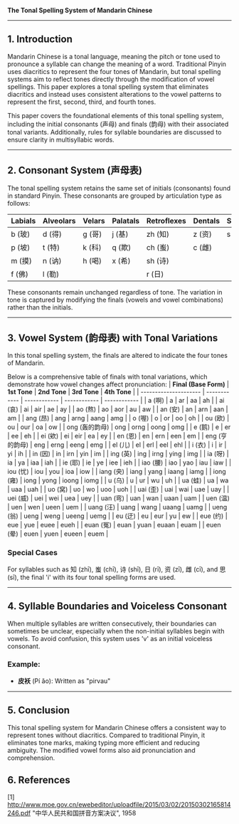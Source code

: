 **The Tonal Spelling System of Mandarin Chinese**

---

## 1. Introduction

Mandarin Chinese is a tonal language, meaning the pitch or tone used to pronounce a syllable can change the meaning of a word. Traditional Pinyin uses diacritics to represent the four tones of Mandarin, but tonal spelling systems aim to reflect tones directly through the modification of vowel spellings. This paper explores a tonal spelling system that eliminates diacritics and instead uses consistent alterations to the vowel patterns to represent the first, second, third, and fourth tones.

This paper covers the foundational elements of this tonal spelling system, including the initial consonants (声母) and finals (韵母) with their associated tonal variants. Additionally, rules for syllable boundaries are discussed to ensure clarity in multisyllabic words.

---

## 2. Consonant System (声母表)

The tonal spelling system retains the same set of initials (consonants) found in standard Pinyin. These consonants are grouped by articulation type as follows:

| **Labials** | **Alveolars** | **Velars** | **Palatals** | **Retroflexes** | **Dentals** | **Sibilants** |
| ----------- | ------------- | ---------- | ------------ | --------------- | ----------- | ------------- |
| b (玻)      | d (得)        | g (哥)     | j (基)       | zh (知)         | z (资)      | s (思)        |
| p (坡)      | t (特)        | k (科)     | q (欺)       | ch (蚩)         | c (雌)      |               |
| m (摸)      | n (讷)        | h (喝)     | x (希)       | sh (诗)         |             |               |
| f (佛)      | l (勒)        |            |              | r (日)          |             |               |

These consonants remain unchanged regardless of tone. The variation in tone is captured by modifying the finals (vowels and vowel combinations) rather than the initials.

---

## 3. Vowel System (韵母表) with Tonal Variations

In this tonal spelling system, the finals are altered to indicate the four tones of Mandarin. 

Below is a comprehensive table of finals with tonal variations, which demonstrate how vowel changes affect pronunciation:
| **Final (Base Form)** | **1st Tone** | **2nd Tone** | **3rd Tone** | **4th Tone** |
| --------------------- | ------------ | ------------ | ------------ | ------------ |
| a (啊)                | a            | ar           | aa           | ah           |
| ai (哀)               | ai           | air          | ae           | ay           |
| ao (熬)               | ao           | aor          | au           | aw           |
| an (安)               | an           | arn          | aan          | am           |
| ang (昂)              | ang          | arng         | aang         | amg          |
| o (喔)                | o            | or           | oo           | oh           |
| ou (欧)               | ou           | our          | oa           | ow           |
| ong (轰的韵母)         | ong          | orng         | oong         | omg          |
| e (鹅)                | e            | er           | ee           | eh           |
| ei (欸)               | ei           | eir          | ea           | ey           |
| en (恩)               | en           | ern          | een          | em           |
| eng (亨的韵母)         | eng          | erng         | eeng         | emg          |
| el (儿)               | el           | erl          | eel          | ehl          |
| i (衣)                | i            | ir           | yi           | ih           |
| in (因)               | in           | irn          | yin          | im           |
| ing (英)              | ing          | irng         | ying         | img          |
| ia (呀)               | ia           | ya           | iaa          | iah          |
| ie (耶)               | ie           | ye           | iee          | ieh          |
| iao (腰)              | iao          | yao          | iau          | iaw          |
| iou (忧)              | iou          | you          | ioa          | iow          |
| iang (央)             | iang         | yang         | iaang        | iamg         |
| iong (雍)             | iong         | yong         | ioong        | iomg         |
| u (乌)                | u            | ur           | wu           | uh           |
| ua (蛙)               | ua           | wa          | uaa          | uah          |
| uo (窝)               | uo           | wo          | uoo          | uoh          |
| uai (歪)              | uai          | wai          | uae          | uay          |
| uei (威)              | uei          | wei          | uea          | uey          |
| uan (弯)              | uan          | wan          | uaan         | uam          |
| uen (温)              | uen          | wen          | ueen         | uem          |
| uang (汪)             | uang         | wang         | uaang        | uamg         |
| ueng (翁)             | ueng         | weng         | ueeng        | uemg         |
| eu (迂)               | eu           | eur          | yu           | ew           |
| eue (约)              | eue          | yue          | euee         | eueh         |
| euan (冤)             | euan         | yuan         | euaan        | euam         |
| euen (晕)             | euen         | yuen         | eueen        | euem         |

### Special Cases

For syllables such as 知 (zhī), 蚩 (chī), 诗 (shī), 日 (rī), 资 (zī), 雌 (cī), and 思 (sī), the final 'i' with its four tonal spelling forms are used.

---

## 4. Syllable Boundaries and Voiceless Consonant

When multiple syllables are written consecutively, their boundaries can sometimes be unclear, especially when the non-initial syllables begin with vowels. To avoid confusion, this system uses 'v' as an initial voiceless consonant.

### Example:

- **皮袄** (Pí ǎo): Written as "pirvau"

---

## 5. Conclusion

This tonal spelling system for Mandarin Chinese offers a consistent way to represent tones without diacritics. Compared to traditional Pinyin, it eliminates tone marks, making typing more efficient and reducing ambiguity. The modified vowel forms also aid pronunciation and comprehension.

## 6. References

[1] http://www.moe.gov.cn/ewebeditor/uploadfile/2015/03/02/20150302165814246.pdf "中华人民共和国拼音方案决议", 1958
